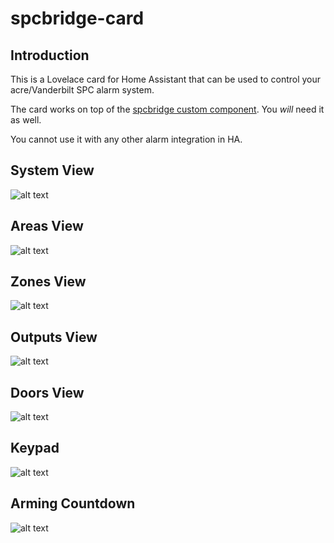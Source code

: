 # spcbridge-card
## Introduction
This is a Lovelace card for Home Assistant that can be used to control your acre/Vanderbilt SPC alarm system.

The card works on top of the [spcbridge custom component](https://github.com/Lundix-IT/spcbridge). You *will* need it as well.

You cannot use it with any other alarm integration in HA.

## System View
![alt text](https://github.com/Lundix-IT/spcbridge-card/blob/main/screenshots/spc-ha-system.png?raw=true "System View")

## Areas View
![alt text](https://github.com/Lundix-IT/spcbridge-card/blob/main/screenshots/spc-ha-areas.png?raw=true "Areas View")

## Zones View
![alt text](https://github.com/Lundix-IT/spcbridge-card/blob/main/screenshots/spc-ha-zones.png?raw=true "Zones View")

## Outputs View
![alt text](https://github.com/Lundix-IT/spcbridge-card/blob/main/screenshots/spc-ha-outputs.png?raw=true "Outputs View")

## Doors View
![alt text](https://github.com/Lundix-IT/spcbridge-card/blob/main/screenshots/spc-ha-doors.png?raw=true "Doors View")

## Keypad
![alt text](https://github.com/Lundix-IT/spcbridge-card/blob/main/screenshots/spc-ha-keypad.png?raw=true "Keypad")

## Arming Countdown
![alt text](https://github.com/Lundix-IT/spcbridge-card/blob/main/screenshots/spc-ha-countdown.png?raw=true "Arming Countdown")
